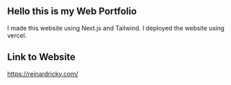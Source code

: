 ## Hello this is my Web Portfolio

I made this website using Next.js and Tailwind. I deployed the website using vercel.

## Link to Website

https://reinardricky.com/
